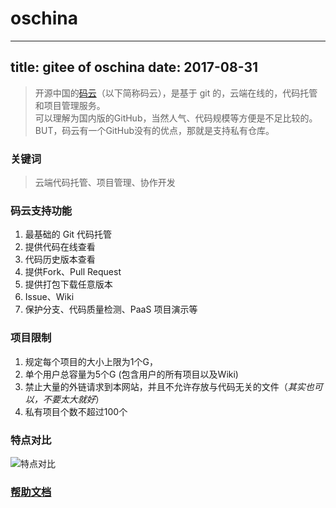 # oschina
---
title: gitee of oschina
date: 2017-08-31
---
  
  
>开源中国的[码云](https://gitee.com/)（以下简称码云），是基于 git 的，云端在线的，代码托管和项目管理服务。  
>可以理解为国内版的GitHub，当然人气、代码规模等方便是不足比较的。    
>BUT，码云有一个GitHub没有的优点，那就是支持私有仓库。

### 关键词
>云端代码托管、项目管理、协作开发

### 码云支持功能
1. 最基础的 Git 代码托管
2. 提供代码在线查看
3. 代码历史版本查看
4. 提供Fork、Pull Request
5. 提供打包下载任意版本
6. Issue、Wiki 
7. 保护分支、代码质量检测、PaaS 项目演示等

### 项目限制
1. 规定每个项目的大小上限为1个G，
2. 单个用户总容量为5个G (包含用户的所有项目以及Wiki)
3. 禁止大量的外链请求到本网站，并且不允许存放与代码无关的文件（*其实也可以，不要太大就好*）
4. 私有项目个数不超过100个

### 特点对比
![特点对比](https://static.oschina.net/uploads/img/201708/17172230_QzRf.png)

### [帮助文档](http://git.mydoc.io/?t=173591)
